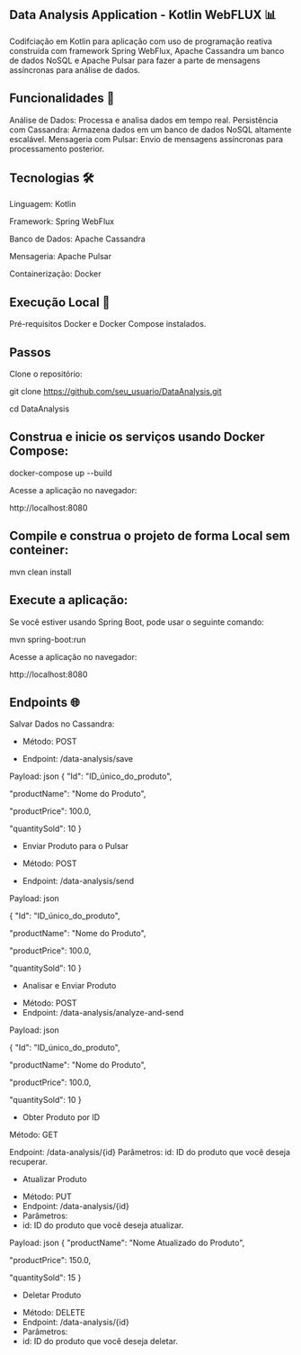 ## Data Analysis Application - Kotlin WebFLUX 📊
Codifciação em Kotlin para aplicação com uso de programação reativa construída com framework Spring WebFlux, Apache Cassandra um banco de dados NoSQL  e Apache Pulsar para fazer a parte de mensagens assíncronas para análise de dados.

 ## Funcionalidades 🚀
Análise de Dados: Processa e analisa dados em tempo real.
Persistência com Cassandra: Armazena dados em um banco de dados NoSQL altamente escalável.
Mensageria com Pulsar: Envio de mensagens assíncronas para processamento posterior.

## Tecnologias 🛠️
Linguagem: Kotlin

Framework: Spring WebFlux

Banco de Dados: Apache Cassandra

Mensageria: Apache Pulsar

Containerização: Docker

## Execução Local 🚀

Pré-requisitos
Docker e Docker Compose instalados.

## Passos
Clone o repositório:

git clone https://github.com/seu_usuario/DataAnalysis.git

cd DataAnalysis

## Construa e inicie os serviços usando Docker Compose:

docker-compose up --build

Acesse a aplicação no navegador:

http://localhost:8080

## Compile e construa o projeto de forma Local sem conteiner:

mvn clean install

## Execute a aplicação:
Se você estiver usando Spring Boot, pode usar o seguinte comando:

mvn spring-boot:run

Acesse a aplicação no navegador:

http://localhost:8080


## Endpoints 🌐
Salvar Dados no Cassandra:

- Método: POST
* Endpoint: /data-analysis/save

Payload: json
{
  "Id": "ID_único_do_produto",
  
  "productName": "Nome do Produto",
  
  "productPrice": 100.0,
  
  "quantitySold": 10
}

- Enviar Produto para o Pulsar
* Método: POST

* Endpoint: /data-analysis/send

Payload: json

{
  "Id": "ID_único_do_produto",

  "productName": "Nome do Produto",

  "productPrice": 100.0,

  "quantitySold": 10
}

- Analisar e Enviar Produto

* Método: POST
* Endpoint: /data-analysis/analyze-and-send

Payload: json

{
  "Id": "ID_único_do_produto",

  "productName": "Nome do Produto",

  "productPrice": 100.0,

  "quantitySold": 10
}

- Obter Produto por ID

Método: GET

Endpoint: /data-analysis/{id}
Parâmetros:
id: ID do produto que você deseja recuperar.

- Atualizar Produto
* Método: PUT
* Endpoint: /data-analysis/{id}
* Parâmetros:
* id: ID do produto que você deseja atualizar.

Payload: json
{
  "productName": "Nome Atualizado do Produto",

  "productPrice": 150.0,

  "quantitySold": 15
}

- Deletar Produto

* Método: DELETE
* Endpoint: /data-analysis/{id}
* Parâmetros:
* id: ID do produto que você deseja deletar.
